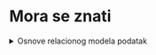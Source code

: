 # Mora se znati

<!--
<details>
 <summary> Name of Summary </summary> 
  
Some snippet of text
 
</details>
-->

<details>
 <summary> Osnove relacionog modela podatak </summary> 

</br>

## Osnove relacionog modela podatak

</hr>

</details>
